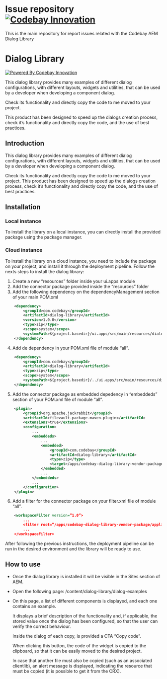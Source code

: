 # Issue repository [![Codebay Innovation](https://www.codebay-innovation.com/components-auto-generator/codebay_logo.png)](https://www.codebay-innovation.com/)
This is the main repository for report issues related with the Codebay AEM Dialog Library

# Dialog Library
[![Powered By Codebay Innovation](https://img.shields.io/badge/Powered%20By-Codebay%20Innovation-37c755?labelColor=27d1e0)](https://www.codebay-innovation.com/)

This dialog library provides many examples of different dialog configurations, with different layouts, widgets and utilities, that can be used by a developer when developing  a component dialog.

Check its functionality and directly copy the code to me moved to your project. 

This product has been designed to speed up the dialogs creation process, check it’s functionality and directly copy the code, and the use of best practices.

## Introduction

This dialog library provides many examples of different dialog configurations, with different layouts, widgets and utilities, that can be used by a developer when developing a component dialog.

Check its functionality and directly copy the code to me moved to your project. This product has been designed to speed up the dialogs creation process, check it’s functionality and directly copy the code, and the use of best practices. 

## Installation

### Local instance
To install the library on a local instance, you can directly install the provided package using the package manager.

### Cloud instance
To install the library on a cloud instance, you need to include the package on your project, and install it through the deployment pipeline. Follow the nexts steps to install the dialog library:

1. Create a new “resources” folder inside your ui.apps module
2. Add the connector package provided inside the “resources” folder
3. Add the following dependency on the dependencyManagement section of your main POM.xml
``` xml 
    <dependency>
        <groupId>com.codebay</groupId>
        <artifactId>dialog-library</artifactId>
        <version>1.0.0</version>
        <type>zip</type>
        <scope>system</scope>
        <systemPath>${project.basedir}/ui.apps/src/main/resources/dialog-library-1.0.0.zip</systemPath>
    </dependency>
```
4. Add de dependency in your POM.xml file of module “all”.
```xml
    <dependency>
        <groupId>com.codebay</groupId>
        <artifactId>dialog-library</artifactId>
        <type>zip</type>
        <scope>system</scope>
        <systemPath>${project.basedir}/../ui.apps/src/main/resources/dialog-library-1.0.0.zip</systemPath>
    </dependency>
```
5. Add the connector package as embedded depedency in “embeddeds” section of your POM.xml file of module “all”.
```xml
    <plugin>
        <groupId>org.apache.jackrabbit</groupId>
        <artifactId>filevault-package-maven-plugin</artifactId>
        <extensions>true</extensions>
        <configuration>
            ...
            <embeddeds>
                ...
                <embedded>
                    <groupId>com.codebay</groupId>
                    <artifactId>dialog-library</artifactId>
                    <type>zip</type>
                    <target>/apps/codebay-dialog-library-vendor-package/application/install</target>
                </embedded>
                ...
            </embeddeds>
            ...
        </configuration>
    </plugin>
```
6. Add a filter for the connector package on your filter.xml file of module “all”.
```xml
    <workspaceFilter version=”1.0”>
        ...
        <filter root=”/apps/codebay-dialog-library-vendor-package/application/install”/>
        ...
    </workspaceFilter>
```

After following the previous instructions, the deployment pipeline can be run in the desired environment and the library will be ready to use. 

## How to use

- Once the dialog library is installed it will be visible in the Sites section of AEM.
- Open the following page: /content/dialog-library/dialog-examples
- On this page, a list of different components is displayed, and each one contains an example.

    It displays a brief description of the functionality and, if applicable, the stored value once the dialog has been configured, so that the user can verify the correct behaviour.

    Inside the dialog of each copy, is provided a CTA “Copy code”.

    When clicking this button, the code of the widget is copied to the clipboard, so that it can be easily moved to the desired project.

    In case that another file must also be copied (such as an associated clientlib), an alert message is displayed, indicating the resource that must be copied (it is possible to get it from the CRX).
